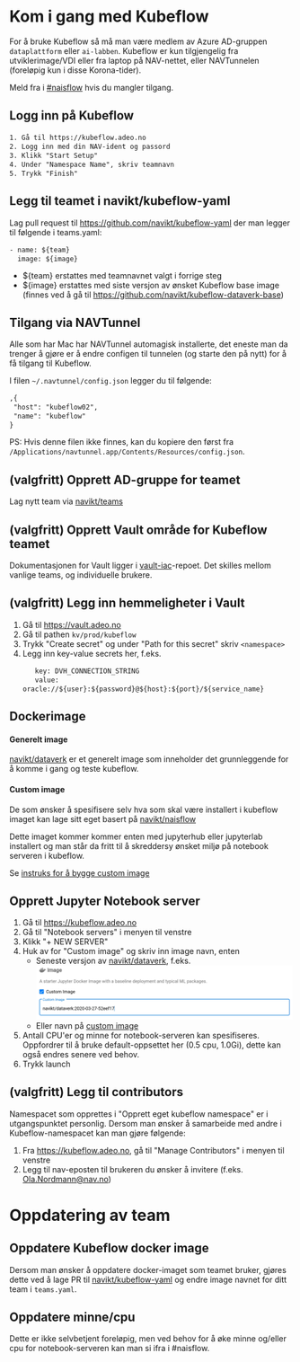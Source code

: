 # Kom i gang med Kubeflow

For å bruke Kubeflow så må man være medlem av Azure AD-gruppen `dataplattform` eller `ai-labben`. Kubeflow er kun
tilgjengelig fra utviklerimage/VDI eller fra laptop på NAV-nettet, eller NAVTunnelen (foreløpig kun i disse Korona-tider).

Meld fra i [#naisflow](https://nav-it.slack.com/archives/CGRMQHT50) hvis du mangler tilgang.

## Logg inn på Kubeflow
```
1. Gå til https://kubeflow.adeo.no
2. Logg inn med din NAV-ident og passord
3. Klikk "Start Setup"
4. Under "Namespace Name", skriv teamnavn
5. Trykk "Finish"
```

## Legg til teamet i navikt/kubeflow-yaml
Lag pull request til https://github.com/navikt/kubeflow-yaml der man legger til følgende i teams.yaml:
```
- name: ${team}
  image: ${image}
```
- ${team} erstattes med teamnavnet valgt i forrige steg 
- ${image} erstattes med siste versjon av ønsket Kubeflow base image (finnes ved å gå til https://github.com/navikt/kubeflow-dataverk-base)

## Tilgang via NAVTunnel

Alle som har Mac har NAVTunnel automagisk installerte, det eneste man da trenger å gjøre er å endre configen til
tunnelen (og starte den på nytt) for å få tilgang til Kubeflow.

I filen `~/.navtunnel/config.json` legger du til følgende:
```
,{
 "host": "kubeflow02",
 "name": "kubeflow"
}
```

PS: Hvis denne filen ikke finnes, kan du kopiere den først fra
`/Applications/navtunnel.app/Contents/Resources/config.json`.

## (valgfritt) Opprett AD-gruppe for teamet
Lag nytt team via [navikt/teams](https://github.com/navikt/teams)

## (valgfritt) Opprett Vault område for Kubeflow teamet

Dokumentasjonen for Vault ligger i
[vault-iac](https://github.com/navikt/vault-iac/blob/master/doc/kubeflow.md)-repoet. Det skilles mellom vanlige teams,
og individuelle brukere.

## (valgfritt) Legg inn hemmeligheter i Vault
1. Gå til https://vault.adeo.no
2. Gå til pathen `kv/prod/kubeflow`
3. Trykk "Create secret" og under "Path for this secret" skriv `<namespace>`
4. Legg inn key-value secrets her, f.eks.
   ```
      key: DVH_CONNECTION_STRING
      value: oracle://${user}:${password}@${host}:${port}/${service_name}
   ```

## Dockerimage

#### Generelt image
[navikt/dataverk](https://hub.docker.com/r/navikt/dataverk/tags) er
et generelt image som inneholder det grunnleggende for å komme
i gang og teste kubeflow.

#### Custom image
De som ønsker å spesifisere selv hva som skal være installert
i kubeflow imaget kan lage sitt eget basert på
[navikt/naisflow](https://hub.docker.com/r/navikt/naisflow/tags)

Dette imaget kommer kommer enten med jupyterhub eller jupyterlab installert
og man står da fritt til å skreddersy ønsket miljø på notebook serveren i kubeflow.

Se [instruks for å bygge custom image](build-custom-image.md)

## Opprett Jupyter Notebook server
1. Gå til https://kubeflow.adeo.no
2. Gå til "Notebook servers" i menyen til venstre
3. Klikk "+ NEW SERVER"
4. Huk av for "Custom image" og skriv inn image navn, enten 
    - Seneste versjon av [navikt/dataverk](https://hub.docker.com/r/navikt/naisflow/tags), f.eks.
    ![Valgfritt Jupyter Docker Image](custom-jupyter-image.PNG)
    - Eller navn på [custom image](build-custom-image.md) 
5. Antall CPU'er og minne for notebook-serveren kan spesifiseres. Oppfordrer til å bruke default-oppsettet her (0.5 cpu, 1.0Gi), dette kan også endres senere ved behov.
6. Trykk launch

## (valgfritt) Legg til contributors
Namespacet som opprettes i "Opprett eget kubeflow namespace" er i utgangspunktet personlig. Dersom man ønsker å samarbeide med andre i Kubeflow-namespacet kan man gjøre følgende:

1. Fra https://kubeflow.adeo.no, gå til "Manage Contributors" i menyen til venstre
2. Legg til nav-eposten til brukeren du ønsker å invitere (f.eks. Ola.Nordmann@nav.no)

# Oppdatering av team

## Oppdatere Kubeflow docker image

Dersom man ønsker å oppdatere docker-imaget som teamet bruker, gjøres dette ved å lage PR til [navikt/kubeflow-yaml](https://github.com/navikt/kubeflow-yaml) og endre image navnet for ditt team i `teams.yaml`.

## Oppdatere minne/cpu

Dette er ikke selvbetjent foreløpig, men ved behov for å øke minne og/eller cpu for notebook-serveren kan man si ifra i #naisflow.
